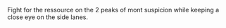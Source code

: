 Fight for the ressource on the 2 peaks of mont suspicion while keeping a close eye on the side lanes.